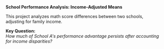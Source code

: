 **School Performance Analysis: Income-Adjusted Means**

This project analyzes math score differences between two schools, adjusting for family income.  

**Key Question:**  
*How much of School A's performance advantage persists after accounting for income disparities?*
